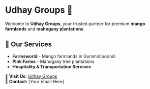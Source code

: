# Udhay Groups 🌱  

Welcome to **Udhay Groups**, your trusted partner for premium **mango farmlands** and **mahogany plantations**.  

## 🌿 Our Services  
- **Farmsworld** - Mango farmlands in Gummidipoondi  
- **Pink Farms** - Mahogany tree plantations  
- **Hospitality & Transportation Services**  

🔗 **Visit Us:** [Udhay Groups](https://www.udhaygroups.com/)  
📧 **Contact:** [Your Email Here]  
